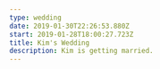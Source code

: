 ```yaml
---
type: wedding
date: 2019-01-30T22:26:53.880Z
start: 2019-01-28T18:00:27.723Z
title: Kim's Wedding
description: Kim is getting married.
---
```


